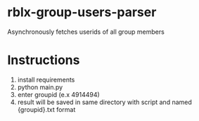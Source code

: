 # rblx-group-users-parser
Asynchronously fetches userids of all group members

# Instructions
1. install requirements
2. python main.py
3. enter groupid (e.x 4914494)
4. result will be saved in same directory with script and named {groupid}.txt format
